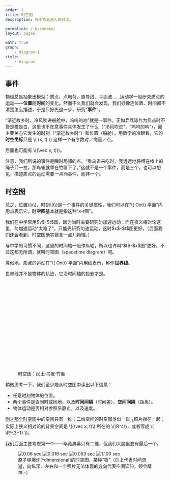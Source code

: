 ```yaml
---
order: 1
title: 时空图
description: 先不急着进入相对论。

permalink: /:basename/
layout: pages

math: true
graph:
    - diagram-1
style:
    - diagram
---
```


## 事件

物理总是抽象出模型：质点、点电荷、直导线、平面波……运动学一般研究质点的运动——**位置**随**时间**的变化。然而不久我们就会发现，我们好像连位置、时间都不清楚怎么描述，于是只好先退一步，研究“**事件**”。

“渐近故乡时，冷风吹进船舱中，呜呜的响”就是一事件。正如乒乓球作为质点时不管是橙是白，这里也不在意事件具体发生了什么（“冷风吹进”，“呜呜的响”），而主要关心它发生的时刻（“渐近故乡时”）和位置（船舱）。用数学的冷眼看，它的**时空坐标**只是 \\( (x, t) \\) 这样一个有序数对／向量／点。

<aside class='remark'><p>后面也可能有 \((\vec x, t)\)。</p></aside>

注意，我们所说的事件是瞬时局部的点。“看鸟雀来吃时，我远远地将缚在棒上的绳子只一拉，那鸟雀就罩在竹匾下了。”这就不是一个事件，而是三个。也可以想见，描述质点的运动需要*一系列*事件，而非一个。

## 时空图

总之，位置\\(x\\)、时刻\\(t\\)是一个事件的关键属性，我们可以在“\\( Oxt\\) 平面”内用点表示它。**时空图**基本就是指这种“$x$-$t$图”。

<aside class='remark'>
    <p>我们在中学常用$v$-$t$图，因为当时主要研究匀加速运动；而在狭义相对论这里，匀加速运动“太难了”，只能先研究匀速运动，这时$x$-$t$图更好。（后面我们还会看到，时空图确实蕴含一点儿物理。）</p>
    <p>与中学的习惯不同，这里的时间轴一般作纵轴，所以也许叫“$t$-$x$图”更好。不过这都无所谓，就叫时空图（spacetime diagram）吧。</p>
</aside>

类似地，质点的运动在“\\( Oxt\\) 平面”内用线表示，称作**世界线**。

<aside class='remark'>
    <p>世界线并不是物体的轨迹，它沿时间轴的投影才是。</p>
</aside>

<figure>
    <div id='graph-1' class='jxgbox' style='height: 20em; width: 20em;'></div>
    <figcaption>时空图：闰土·鸟雀·竹匾</figcaption>
</figure>

稍微思考一下，我们至少能从时空图中读出以下信息：

-   任意时刻物体的位置。
-   两个事件是否同时或同地，以及**时间间隔**（时间差）、**空间间隔**（距离）。
-   物体运动是否相对参照系静止，以及速度。

[刚才那个时空图](#graph-1)中的空间只有一维；二维空间的时空图类似一沓<sub>儿</sub>照片摞在一起；实际上狭义相对论的背景空间是 \\((\vec x, t)\\) 所在的 \\(\R^4\\)，或者写成 \\( \R^{3+1} \\)。

<aside class='remark'>
    <p>我们后面主要考虑第一个——毕竟屏幕只有二维，但我们大脑里要有最后一个。</p>
</aside>

<figure>
    <div id='fig-bomb'>
        <img src="{{ '/assets/image/bomb_1.jpg' | relative_url }}" alt="0.06 sec">
        <img src="{{ '/assets/image/bomb_2.jpg' | relative_url }}" alt="0.016 sec">
        <img src="{{ '/assets/image/bomb_3.jpg' | relative_url }}" alt="0.053 sec">
        <img src="{{ '/assets/image/bomb_4.jpg' | relative_url }}" alt="1.100 sec">
    </div>
<figcaption markdown='1'>
原子弹爆炸[^dimensional]的时空图，某种“锥”（向上代表时间流逝，向纵深、左右和一个照片无法体现的方向代表空间延伸，领会精神:-）
</figcaption>
</figure>

[^dimensional]: 图片取自<cite markdown='1'>[Estimate of the energy released in the first Atomic Bomb explosion](https://www.atmosp.physics.utoronto.ca/people/codoban/PHY138/Mechanics/dimensional.pdf)</cite>。这是个“抄本”，它指出原文在[一个已经坏掉的链接](http://www.pa.uky.edu/~sps/Month1.htm)。

<!--

啊 $ c^2t^2 = x^2 + y^2 + z^2 \frac12 $。

$$
    \begin{bmatrix}
        \gamma & -\gamma\beta & 1 & 0 \\
        -\gamma\beta & \gamma & 0 & 0 \\
        0 & 0 & 1 & 0 \\
        0 & 0 & 0 & 1 \\
    \end{bmatrix}
$$

<aside class='remark'>
    <p>3Blue1Brown 借方块碰撞出现 \(\pi\) 介绍相图：<a href="https://www.bilibili.com/video/BV1nt411p7F9" target='_blank'>问题</a>、<a href="https://www.bilibili.com/video/BV1bt41147H5" target='_blank'>速度空间法</a>、<a href="https://www.bilibili.com/video/BV1Mb41187jL" target='_blank'>位置空间法</a>。</p>
</aside>

> 时间是什么？你不问我，我本来知道它是什么；你问我，我倒觉得茫然了。
> <footer>——奥古斯丁（按照罗翔的说法）</footer>

-->
